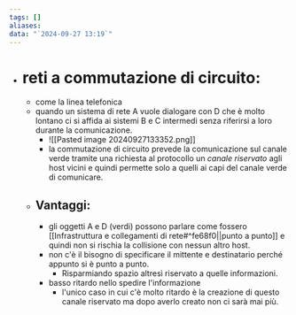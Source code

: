 ```yaml
---
tags: []
aliases: 
data: "`2024-09-27 13:19`"
---
```

- # reti a commutazione di circuito:
	- come la linea telefonica
	- quando un sistema di rete A vuole dialogare con D che è molto lontano ci si affida ai sistemi B e C intermedi senza riferirsi a loro durante la comunicazione. 
		- ![[Pasted image 20240927133352.png]]
		- la commutazione di circuito prevede la comunicazione sul canale verde tramite una richiesta al protocollo un _canale riservato_ agli host vicini e quindi permette solo a quelli ai capi del canale verde di comunicare. 
	- ## Vantaggi:
		- gli oggetti A e D (verdi) possono parlare come fossero [[Infrastruttura e collegamenti di rete#^fe68f0||punto a punto]] e quindi non si rischia la collisione con nessun altro host.
		- non c'è il bisogno di specificare il mittente e destinatario perché appunto si è punto a punto. 
			- Risparmiando spazio altresì riservato a quelle informazioni.  
		- basso ritardo nello spedire l'informazione 
			- l'unico caso in cui c'è molto ritardo è la creazione di questo canale riservato ma dopo averlo creato non ci sarà mai più.